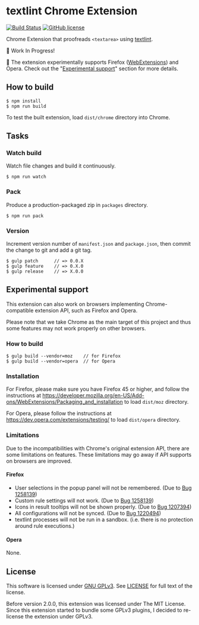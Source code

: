 # textlint Chrome Extension

[![Build Status](https://travis-ci.org/io-monad/textlint-chrome-extension.svg?branch=master)](https://travis-ci.org/io-monad/textlint-chrome-extension) [![GitHub license](https://img.shields.io/github/license/io-monad/textlint-chrome-extension.svg)](LICENSE)

Chrome Extension that proofreads `<textarea>` using [textlint](http://textlint.github.io/).

:construction: Work In Progress!

:rocket: The extension experimentally supports Firefox ([WebExtensions](https://developer.mozilla.org/en-US/Add-ons/WebExtensions)) and Opera. Check out the "[Experimental support](#experimental-support)" section for more details.

## How to build

    $ npm install
    $ npm run build

To test the built extension, load `dist/chrome` directory into Chrome.

## Tasks

### Watch build

Watch file changes and build it continuously.

    $ npm run watch

### Pack

Produce a production-packaged zip in `packages` directory.

    $ npm run pack

### Version

Increment version number of `manifest.json` and `package.json`, then commit the change to git and add a git tag.

    $ gulp patch      // => 0.0.X
    $ gulp feature    // => 0.X.0
    $ gulp release    // => X.0.0

## Experimental support

This extension can also work on browsers implementing Chrome-compatible extension API, such as Firefox and Opera.

Please note that we take Chrome as the main target of this project and thus some features may not work properly on other browsers.

### How to build

    $ gulp build --vendor=moz    // for Firefox
    $ gulp build --vendor=opera  // for Opera

### Installation

For Firefox, please make sure you have Firefox 45 or higher, and follow the instructions at https://developer.mozilla.org/en-US/Add-ons/WebExtensions/Packaging_and_installation to load `dist/moz` directory.

For Opera, please follow the instructions at https://dev.opera.com/extensions/testing/ to load `dist/opera` directory.

### Limitations

Due to the incompatibilities with Chrome's original extension API, there are some limitations on features. These limitations may go away if API supports on browsers are improved.

#### Firefox

- User selections in the popup panel will not be remembered. (Due to [Bug 1258139](https://bugzilla.mozilla.org/show_bug.cgi?id=1258139 "1258139 – storage.local doesn't save data from popup script, only after browser restart extension gets access to saved data"))
- Custom rule settings will not work. (Due to [Bug 1258139](https://bugzilla.mozilla.org/show_bug.cgi?id=1258139 "1258139 – storage.local doesn't save data from popup script, only after browser restart extension gets access to saved data"))
- Icons in result tooltips will not be shown properly. (Due to [Bug 1207394](https://bugzilla.mozilla.org/show_bug.cgi?id=1207394 "1207394 – Make sure web_accessible_resources work with CSP/mixed content blocking"))
- All configurations will not be synced. (Due to [Bug 1220494](https://bugzilla.mozilla.org/show_bug.cgi?id=1220494 "1220494 – [tracking] Implement chrome.storage.sync"))
- textlint processes will not be run in a sandbox.
(i.e. there is no protection around rule executions.)

#### Opera

None.

## License

This software is licensed under [GNU GPLv3](https://www.gnu.org/copyleft/gpl.html). See [LICENSE](LICENSE) for full text of the license.

Before version 2.0.0, this extension was licensed under The MIT License. Since this extension started to bundle some GPLv3 plugins, I decided to re-license the extension under GPLv3.
